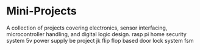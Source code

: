 # Mini-Projects
A collection of projects covering  electronics, sensor interfacing, microcontroller handling, and digital logic design.
rasp pi home security system
5v power supply
be project
jk flip flop based door lock system fsm
